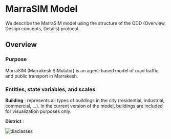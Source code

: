 # MarraSIM Model
We describe the MarraSIM model using the structure of the ODD (Overview, Design concepts, Details) protocol.

## Overview

### Purpose
MarraSIM (Marrakesh SIMulator) is an agent-based model of road traffic and public transport in Marrakesh.

### Entities, state variables, and scales

**Building** : represents all types of buildings in the city (residential, industrial, commercial, ...). In the current version of the model, buildings are included for visualization purposes only.

**District** : 

![diaclasses](https://github.com/laatabix/MarraSIM/assets/15381143/e59d7cfc-776e-4382-924e-a8ae7967f4c1)
